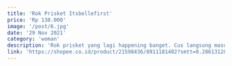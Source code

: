 ```yaml
---
title: 'Rok Prisket Itsbellefirst'
price: 'Rp 138.000'
image: '/post/6.jpg'
date: '29 Nov 2021'
category: 'woman'
description: 'Rok prisket yang lagi happening banget. Cus langsung masukin daftar list ootd kampus yang wajib kamu punya'
link: 'https://shopee.co.id/product/21598436/8911181402?smtt=0.286131287-1638096828.9'
---
```

